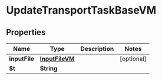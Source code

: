 

# UpdateTransportTaskBaseVM


## Properties

| Name | Type | Description | Notes |
|------------ | ------------- | ------------- | -------------|
|**inputFile** | [**InputFileVM**](InputFileVM.md) |  |  [optional] |
|**$t** | **String** |  |  |



